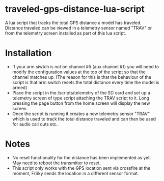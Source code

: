 # traveled-gps-distance-lua-script
A lua script that tracks the total GPS distance a model has traveled. Distance traveled can be viewed in a telemetry sensor named "TRAV" or from the telemetry screen installed as part of this lua script.

# Installation
- If your arm siwtch is not on channel #5 (aux channel #1) you will need to modify the configuration values at the top of the script so that the channel matches up. (The reason for this is that the behaviour of the script is that arm switch resets the total distance every time the model is armed)
- Place the script in the /scripts/telemetry of the SD card and set up a telemetry screen of type script attaching the TRAV script to it. Long pressing the page button from the home screen will display the new screen.
- Once the script is running it creates a new telemetry sensor "TRAV" which is used to track the total distance traveled and can then be used for audio call outs etc..

# Notes
- No reset functionality for the distance has been implemented as yet. May need to reboot the transmitter to reset.
- This script only works with the GPS location sent via crossfire at the moment, FrSky sends the location in a different sensor format.

